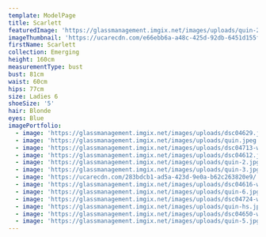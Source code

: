 ```yaml
---
template: ModelPage
title: Scarlett
featuredImage: 'https://glassmanagement.imgix.net/images/uploads/quin-2.jpg'
imageThumbnail: 'https://ucarecdn.com/e66ebb6a-a48c-425d-92db-6451d155fb02/'
firstName: Scarlett
collection: Emerging
height: 160cm
measurementType: bust
bust: 81cm
waist: 60cm
hips: 77cm
size: Ladies 6
shoeSize: '5'
hair: Blonde
eyes: Blue
imagePortfolio:
  - image: 'https://glassmanagement.imgix.net/images/uploads/dsc04629.jpg'
  - image: 'https://glassmanagement.imgix.net/images/uploads/quin.jpeg'
  - image: 'https://glassmanagement.imgix.net/images/uploads/dsc04713-web.jpg'
  - image: 'https://glassmanagement.imgix.net/images/uploads/dsc04612.jpg'
  - image: 'https://glassmanagement.imgix.net/images/uploads/quin-2.jpg'
  - image: 'https://glassmanagement.imgix.net/images/uploads/quin-3.jpg'
  - image: 'https://ucarecdn.com/283bdcb1-ad5a-423d-9e0a-b62c263820e9/'
  - image: 'https://glassmanagement.imgix.net/images/uploads/dsc04616-web.jpg'
  - image: 'https://glassmanagement.imgix.net/images/uploads/quin-6.jpg'
  - image: 'https://glassmanagement.imgix.net/images/uploads/dsc04724-web.jpg'
  - image: 'https://glassmanagement.imgix.net/images/uploads/quin-hs.jpg'
  - image: 'https://glassmanagement.imgix.net/images/uploads/dsc04650-web.jpg'
  - image: 'https://glassmanagement.imgix.net/images/uploads/quin-5.jpg'
---
```


